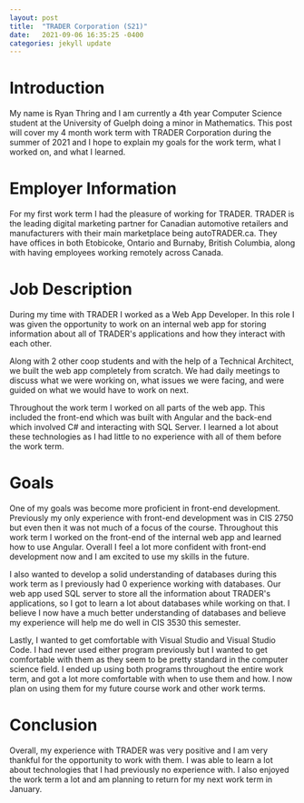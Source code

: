 ```yaml
---
layout: post
title:  "TRADER Corporation (S21)"
date:   2021-09-06 16:35:25 -0400
categories: jekyll update
---
```

# Introduction
My name is Ryan Thring and I am currently a 4th year Computer Science student at the University of Guelph doing a minor in Mathematics. This post will cover my 4 month work term with TRADER Corporation during the summer of 2021 and I hope to explain my goals for the work term, what I worked on, and what I learned.

# Employer Information
For my first work term I had the pleasure of working for TRADER. TRADER is the leading digital marketing partner for Canadian automotive retailers and manufacturers with their main marketplace being autoTRADER.ca. They have offices in both Etobicoke, Ontario and Burnaby, British Columbia, along with having employees working remotely across Canada.

# Job Description
During my time with TRADER I worked as a Web App Developer. In this role I was given the opportunity to work on an internal web app for storing information about all of TRADER's applications and how they interact with each other.

Along with 2 other coop students and with the help of a Technical Architect, we built the web app completely from scratch. We had daily meetings to discuss what we were working on, what issues we were facing, and were guided on what we would have to work on next.

Throughout the work term I worked on all parts of the web app. This included the front-end which was built with Angular and the back-end which involved C# and interacting with SQL Server. I learned a lot about these technologies as I had little to no experience with all of them before the work term.

# Goals
One of my goals was become more proficient in front-end development. Previously my only experience with front-end development was in CIS 2750 but even then it was not much of a focus of the course. Throughout this work term I worked on the front-end of the internal web app and learned how to use Angular. Overall I feel a lot more confident with front-end development now and I am excited to use my skills in the future.

I also wanted to develop a solid understanding of databases during this work term as I previously had 0 experience working with databases. Our web app used SQL server to store all the information about TRADER's applications, so I got to learn a lot about databases while working on that. I believe I now have a much better understanding of databases and believe my experience will help me do well in CIS 3530 this semester.

Lastly, I wanted to get comfortable with Visual Studio and Visual Studio Code. I had never used either program previously but I wanted to get comfortable with them as they seem to be pretty standard in the computer science field. I ended up using both programs throughout the entire work term, and got a lot more comfortable with when to use them and how. I now plan on using them for my future course work and other work terms.

# Conclusion
Overall, my experience with TRADER was very positive and I am very thankful for the opportunity to work with them. I was able to learn a lot about technologies that I had previously no experience with. I also enjoyed the work term a lot and am planning to return for my next work term in January.
